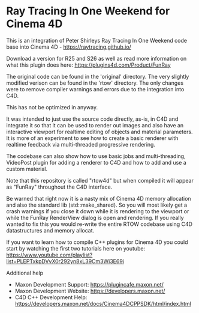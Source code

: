 # Ray Tracing In One Weekend for Cinema 4D

This is an integration of Peter Shirleys Ray Tracing In One Weekend code base into Cinema 4D - https://raytracing.github.io/

Download a version for R25 and S26 as well as read more information on what this plugin does here: https://plugins4d.com/Product/FunRay

The original code can be found in the 'original' directory. The very slightly modified verison can be found in the 'rtow' directory. The only changes were to remove compiler warnings and errors due to the integration into C4D.

This has not be optimized in anyway. 

It was intended to just use the source code directly, as-is, in C4D and integrate it so that it can be used to render out images and also have an interactive viewport for realtime editing of objects and material parameters. It is more of an experiment to see how to create a basic renderer with realtime feedback via multi-threaded progressive rendering. 

The codebase can also show how to use basic jobs and multi-threading, VideoPost plugin for adding a renderer to C4D and how to add and use a custom material.

Note that this repository is called "rtow4d" but when compiled it will appear as "FunRay" throughout the C4D interface.

Be warned that right now it is a nasty mix of Cinema 4D memory allocation and also the standard lib (std::make_shared). So you will most likely get a crash warnings if you close it down while it is rendering to the viewport or while the FunRay RenderView dialog is open and rendering. If you really wanted to fix this you would re-write the entire RTOW codebase using C4D datastructures and memory allocat.

If you want to learn how to compile C++ plugins for Cinema 4D you could start by watching the first two tutorials here on youtube: https://www.youtube.com/playlist?list=PLEPTxkpDVvX0r292yn8xL39Cm3Wi3E69i

Additional help
- Maxon Development Support: https://plugincafe.maxon.net/
- Maxon Development Website: https://developers.maxon.net/
- C4D C++ Development Help: https://developers.maxon.net/docs/Cinema4DCPPSDK/html/index.html
